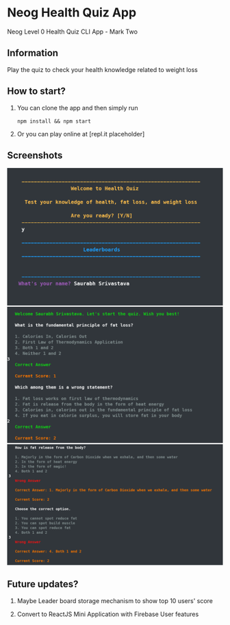 # Neog Health Quiz App

Neog Level 0 Health Quiz CLI App - Mark Two

## Information

Play the quiz to check your health knowledge related to weight loss

## How to start?

1. You can clone the app and then simply run

   ```console
   npm install && npm start
   ```

2. Or you can play online at [repl.it placeholder]

## Screenshots

![Welcome Screen](./screenshot1.png)
![Start Quiz](./screenshot2.png)
![During Quiz](./screenshot3.png)

## Future updates?

1. Maybe Leader board storage mechanism to show top 10 users' score

2. Convert to ReactJS Mini Application with Firebase User features
